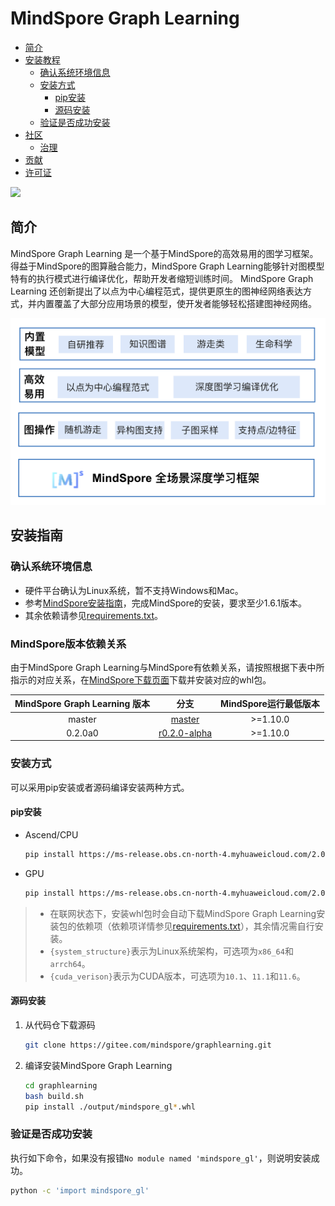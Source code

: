 # MindSpore Graph Learning

- [简介](#简介)
- [安装教程](#安装教程)
    - [确认系统环境信息](#确认系统环境信息)
    - [安装方式](#安装方式)
        - [pip安装](#pip安装)
        - [源码安装](#源码安装)
    - [验证是否成功安装](#验证是否成功安装)
- [社区](#社区)
    - [治理](#治理)
- [贡献](#贡献)
- [许可证](#许可证)

<a href="https://gitee.com/mindspore/docs/blob/master/docs/graphlearning/docs/source_zh_cn/mindspore_graphlearning_install.md" target="_blank"><img src="https://gitee.com/mindspore/docs/raw/master/resource/_static/logo_source.png"></a>&nbsp;&nbsp;

## 简介

MindSpore Graph Learning 是一个基于MindSpore的高效易用的图学习框架。得益于MindSpore的图算融合能力，MindSpore Graph Learning能够针对图模型特有的执行模式进行编译优化，帮助开发者缩短训练时间。
MindSpore Graph Learning 还创新提出了以点为中心编程范式，提供更原生的图神经网络表达方式，并内置覆盖了大部分应用场景的模型，使开发者能够轻松搭建图神经网络。

![GraphLearning_architecture](./images/MindSpore_GraphLearning_architecture_ch.PNG)

## 安装指南

### 确认系统环境信息

- 硬件平台确认为Linux系统，暂不支持Windows和Mac。
- 参考[MindSpore安装指南](https://www.mindspore.cn/install)，完成MindSpore的安装，要求至少1.6.1版本。
- 其余依赖请参见[requirements.txt](https://gitee.com/mindspore/graphlearning/blob/master/requirements.txt)。

### MindSpore版本依赖关系

由于MindSpore Graph Learning与MindSpore有依赖关系，请按照根据下表中所指示的对应关系，在[MindSpore下载页面](https://www.mindspore.cn/versions)下载并安装对应的whl包。

| MindSpore Graph Learning 版本 |                                分支                                | MindSpore运行最低版本 |
|:---------------------------:|:----------------------------------------------------------------:|:---------------:|
|           master            | [master](https://gitee.com/mindspore/graphlearning/tree/master/) |    >=1.10.0     |
|            0.2.0a0            |   [r0.2.0-alpha](https://gitee.com/mindspore/graphlearning/tree/r0.2.0-alpha/)   |    >=1.10.0     |

### 安装方式

可以采用pip安装或者源码编译安装两种方式。

#### pip安装

- Ascend/CPU

    ```bash
    pip install https://ms-release.obs.cn-north-4.myhuaweicloud.com/2.0.0a0/GraphLearning/cpu/{system_structure}/mindspore_gl-0.2.0a0-cp37-cp37m-linux_{system_structure}.whl --trusted-host ms-release.obs.cn-north-4.myhuaweicloud.com -i https://pypi.tuna.tsinghua.edu.cn/simple
    ```

- GPU

    ```bash
    pip install https://ms-release.obs.cn-north-4.myhuaweicloud.com/2.0.0a0/GraphLearning/gpu/x86_64/cuda-{cuda_verison}/mindspore_gl-0.2.0a0-cp37-cp37m-linux_x86_64.whl --trusted-host ms-release.obs.cn-north-4.myhuaweicloud.com -i https://pypi.tuna.tsinghua.edu.cn/simple
    ```

> - 在联网状态下，安装whl包时会自动下载MindSpore Graph Learning安装包的依赖项（依赖项详情参见[requirements.txt](https://gitee.com/mindspore/graphlearning/blob/master/requirements.txt)），其余情况需自行安装。
> - `{system_structure}`表示为Linux系统架构，可选项为`x86_64`和`arrch64`。
> - `{cuda_verison}`表示为CUDA版本，可选项为`10.1`、`11.1`和`11.6`。

#### 源码安装

1. 从代码仓下载源码

    ```bash
    git clone https://gitee.com/mindspore/graphlearning.git
    ```

2. 编译安装MindSpore Graph Learning

    ```bash
    cd graphlearning
    bash build.sh
    pip install ./output/mindspore_gl*.whl
    ```

### 验证是否成功安装

执行如下命令，如果没有报错`No module named 'mindspore_gl'`，则说明安装成功。

```bash
python -c 'import mindspore_gl'
```
